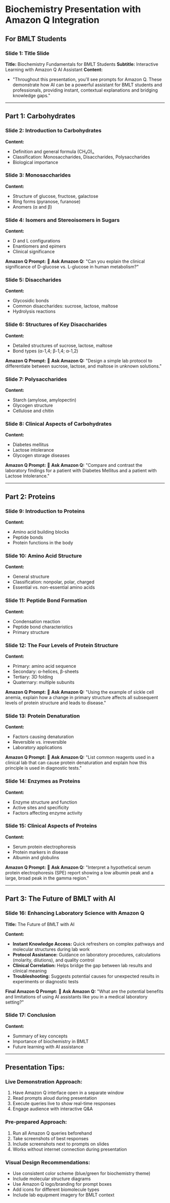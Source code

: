 # Biochemistry Presentation with Amazon Q Integration
## For BMLT Students

### Slide 1: Title Slide
**Title:** Biochemistry Fundamentals for BMLT Students
**Subtitle:** Interactive Learning with Amazon Q AI Assistant
**Content:**
- "Throughout this presentation, you'll see prompts for Amazon Q. These demonstrate how AI can be a powerful assistant for BMLT students and professionals, providing instant, contextual explanations and bridging knowledge gaps."

---

## Part 1: Carbohydrates

### Slide 2: Introduction to Carbohydrates
**Content:**
- Definition and general formula (CH₂O)ₙ
- Classification: Monosaccharides, Disaccharides, Polysaccharides
- Biological importance

### Slide 3: Monosaccharides
**Content:**
- Structure of glucose, fructose, galactose
- Ring forms (pyranose, furanose)
- Anomers (α and β)

### Slide 4: Isomers and Stereoisomers in Sugars
**Content:**
- D and L configurations
- Enantiomers and epimers
- Clinical significance

**Amazon Q Prompt:**
🤖 **Ask Amazon Q:** "Can you explain the clinical significance of D-glucose vs. L-glucose in human metabolism?"

### Slide 5: Disaccharides
**Content:**
- Glycosidic bonds
- Common disaccharides: sucrose, lactose, maltose
- Hydrolysis reactions

### Slide 6: Structures of Key Disaccharides
**Content:**
- Detailed structures of sucrose, lactose, maltose
- Bond types (α-1,4; β-1,4; α-1,2)

**Amazon Q Prompt:**
🤖 **Ask Amazon Q:** "Design a simple lab protocol to differentiate between sucrose, lactose, and maltose in unknown solutions."

### Slide 7: Polysaccharides
**Content:**
- Starch (amylose, amylopectin)
- Glycogen structure
- Cellulose and chitin

### Slide 8: Clinical Aspects of Carbohydrates
**Content:**
- Diabetes mellitus
- Lactose intolerance
- Glycogen storage diseases

**Amazon Q Prompt:**
🤖 **Ask Amazon Q:** "Compare and contrast the laboratory findings for a patient with Diabetes Mellitus and a patient with Lactose Intolerance."

---

## Part 2: Proteins

### Slide 9: Introduction to Proteins
**Content:**
- Amino acid building blocks
- Peptide bonds
- Protein functions in the body

### Slide 10: Amino Acid Structure
**Content:**
- General structure
- Classification: nonpolar, polar, charged
- Essential vs. non-essential amino acids

### Slide 11: Peptide Bond Formation
**Content:**
- Condensation reaction
- Peptide bond characteristics
- Primary structure

### Slide 12: The Four Levels of Protein Structure
**Content:**
- Primary: amino acid sequence
- Secondary: α-helices, β-sheets
- Tertiary: 3D folding
- Quaternary: multiple subunits

**Amazon Q Prompt:**
🤖 **Ask Amazon Q:** "Using the example of sickle cell anemia, explain how a change in primary structure affects all subsequent levels of protein structure and leads to disease."

### Slide 13: Protein Denaturation
**Content:**
- Factors causing denaturation
- Reversible vs. irreversible
- Laboratory applications

**Amazon Q Prompt:**
🤖 **Ask Amazon Q:** "List common reagents used in a clinical lab that can cause protein denaturation and explain how this principle is used in diagnostic tests."

### Slide 14: Enzymes as Proteins
**Content:**
- Enzyme structure and function
- Active sites and specificity
- Factors affecting enzyme activity

### Slide 15: Clinical Aspects of Proteins
**Content:**
- Serum protein electrophoresis
- Protein markers in disease
- Albumin and globulins

**Amazon Q Prompt:**
🤖 **Ask Amazon Q:** "Interpret a hypothetical serum protein electrophoresis (SPE) report showing a low albumin peak and a large, broad peak in the gamma region."

---

## Part 3: The Future of BMLT with AI

### Slide 16: Enhancing Laboratory Science with Amazon Q
**Title:** The Future of BMLT with AI

**Content:**
- **Instant Knowledge Access:** Quick refreshers on complex pathways and molecular structures during lab work
- **Protocol Assistance:** Guidance on laboratory procedures, calculations (molarity, dilutions), and quality control
- **Clinical Correlation:** Helps bridge the gap between lab results and clinical meaning
- **Troubleshooting:** Suggests potential causes for unexpected results in experiments or diagnostic tests

**Final Amazon Q Prompt:**
🤖 **Ask Amazon Q:** "What are the potential benefits and limitations of using AI assistants like you in a medical laboratory setting?"

### Slide 17: Conclusion
**Content:**
- Summary of key concepts
- Importance of biochemistry in BMLT
- Future learning with AI assistance

---

## Presentation Tips:

### Live Demonstration Approach:
1. Have Amazon Q interface open in a separate window
2. Read prompts aloud during presentation
3. Execute queries live to show real-time responses
4. Engage audience with interactive Q&A

### Pre-prepared Approach:
1. Run all Amazon Q queries beforehand
2. Take screenshots of best responses
3. Include screenshots next to prompts on slides
4. Works without internet connection during presentation

### Visual Design Recommendations:
- Use consistent color scheme (blue/green for biochemistry theme)
- Include molecular structure diagrams
- Use Amazon Q logo/branding for prompt boxes
- Add icons for different biomolecule types
- Include lab equipment imagery for BMLT context